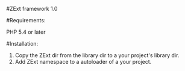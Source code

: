 #ZExt framework 1.0

#Requirements:

PHP 5.4 or later

#Installation:

1. Copy the ZExt dir from the library dir to a your project's library dir.
2. Add ZExt namespace to a autoloader of a your project.
